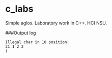 # c_labs
Simple aglos. Laboratory work in C++. HCI NSU.

###Output log
```
Illegal char in 10 position!
21 1 2 2
(
```
